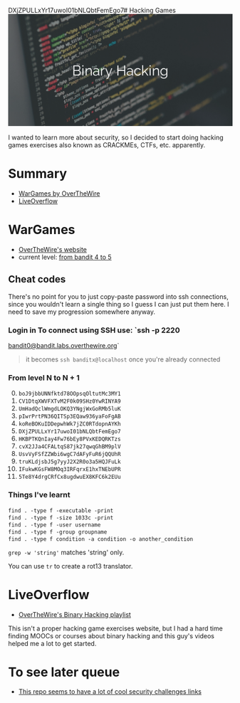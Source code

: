DXjZPULLxYr17uwoI01bNLQbtFemEgo7# Hacking Games ![README's image header](binary-hacking.png)

I wanted to learn more about security, so I decided to start doing hacking games
exercises also known as CRACKMEs, CTFs, etc. apparently.

# Summary
* [WarGames by OverTheWire](#wargames)
* [LiveOverflow](#liveoverflow)

# WarGames

* [OverTheWire's website](http://overthewire.org)
* current level: [from bandit 4 to 5](http://overthewire.org/wargames/bandit/bandit5.html)

## Cheat codes

There's no point for you to just copy-paste password into ssh connections, since
you wouldn't learn a single thing so I guess I can just put them here. I need to
save my progression somewhere anyway.

### Login in To connect using SSH use: `ssh -p 2220
bandit0@bandit.labs.overthewire.org`
  > it becomes `ssh banditx@localhost` once you're already connected

### From level N to N + 1

0. `boJ9jbbUNNfktd78OOpsqOltutMc3MY1`
1. `CV1DtqXWVFXTvM2F0k09SHz0YwRINYA9`
1. `UmHadQclWmgdLOKQ3YNgjWxGoRMb5luK`
1. `pIwrPrtPN36QITSp3EQaw936yaFoFgAB`
1. `koReBOKuIDDepwhWk7jZC0RTdopnAYKh`
1. `DXjZPULLxYr17uwoI01bNLQbtFemEgo7`
1. `HKBPTKQnIay4Fw76bEy8PVxKEDQRKTzs`
1. `cvX2JJa4CFALtqS87jk27qwqGhBM9plV`
1. `UsvVyFSfZZWbi6wgC7dAFyFuR6jQQUhR`
1. `truKLdjsbJ5g7yyJ2X2R0o3a5HQJFuLk`
1. `IFukwKGsFW8MOq3IRFqrxE1hxTNEbUPR`
1. `5Te8Y4drgCRfCx8ugdwuEX8KFC6k2EUu`

### Things I've learnt

```
find . -type f -executable -print
find . -type f -size 1033c -print
find . -type f -user username
find . -type f -group groupname
find . -type f condition -a condition -o another_condition
```

`grep -w 'string'` matches 'string' only.

You can use `tr` to create a rot13 translator.

# LiveOverflow
* [OverTheWire's Binary Hacking playlist](https://www.youtube.com/playlist?list=PLhixgUqwRTjxglIswKp9mpkfPNfHkzyeN)

This isn't a proper hacking game exercises website, but I had a hard time
finding MOOCs or courses about binary hacking and this guy's videos helped me a
lot to get started.

# To see later queue
* [This repo seems to have a lot of cool security challenges links](https://github.com/rynfld/Wargames)
